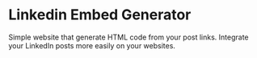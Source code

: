 # Linkedin Embed Generator

Simple website that generate HTML code from your post links. 
Integrate your LinkedIn posts more easily on your websites.